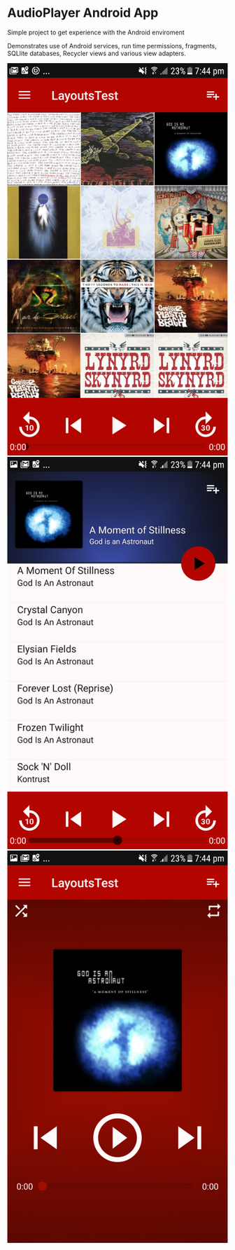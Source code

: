 # AudioPlayer Android App

Simple project to get experience with the Android enviroment

Demonstrates use of Android services, run time permissions, fragments, SQLlite databases, Recycler views and various view adapters.

![alt text](https://raw.githubusercontent.com/EMAckland/AudioPlayer/master/Screenshot_20180605-194409%5B1%5D.png)
![alt text](https://raw.githubusercontent.com/EMAckland/AudioPlayer/master/Screenshot_20180605-194423%5B1%5D.png)
![alt text](https://raw.githubusercontent.com/EMAckland/AudioPlayer/master/Screenshot_20180605-194436%5B1%5D.png)
